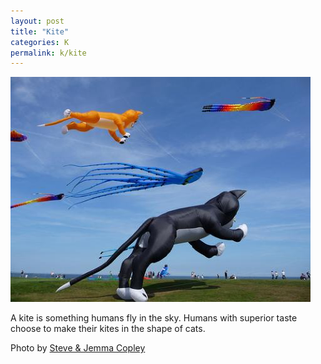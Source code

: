 ```yaml
---
layout: post
title: "Kite"
categories: K
permalink: k/kite
---
```


<img src="/images/k/kite.jpg">

A kite is something humans fly in the sky. Humans with superior taste choose to make their kites in the shape of cats.

Photo by <a href="http://www.flickr.com/photos/copleys/4139062344/">Steve & Jemma Copley</a>